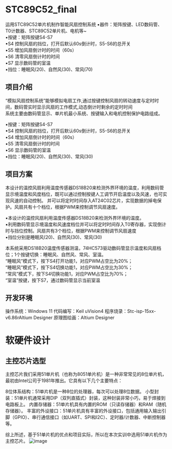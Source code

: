# STC89C52_final
运用STC89C52单片机制作智能风扇控制系统
▪器件：矩阵按键、LED数码管、T0计数器、STC89C52单片机、电机等~<br/>
▪按键：矩阵按键S4-S7<br/>
▪S4 控制风扇的挡位，打开后默认60s倒计时，S5-S6的总开关<br/>
▪S5 增加风扇倒计时的时间（60s）<br/>
▪S6 清零风扇倒计时的时间<br/>
▪S7 显示数码管的室温<br/>▪挡位：睡眠风(20)、自然风(30)、常风(70)<br/>

## 项目介绍
“模拟风扇控制系统”能够模拟电扇工作,通过按键控制风扇的转动速度与定时时间，数码管实时显示风扇的工作模式,动态倒计时剩余的定时时间<br/>
系统主要由数码管显示、单片机最小系统、按键输入和电机控制保护电路组成。<br/>

▪按键：矩阵按键S4-S7<br/>
▪S4 控制风扇的挡位，打开后默认60s倒计时，S5-S6的总开关<br/>
▪S4 增加风扇倒计时的时间（60s）<br/>
▪S5 清零风扇倒计时的时间<br/>
▪S6 显示数码管的室温<br/>▪挡位：睡眠风(20)、自然风(30)、常风(30)<br/>

## 项目方案
本设计的温控风扇利用温度传感器DS18B20来检测外界环境的温度，利用数码管显示境温度和风度档位，既可以通过控制按键人工调节开启温度以及风速，也可实现风速的自动控制。
并可以将定时时间存入AT24C02芯片，实现数据的掉电保护。风扇共有十个档位，根据PWM来控制调节风扇速度。<br/>

▪本设计的温控风扇利用温度传感器DS18B20来检测外界环境的温度。<br/>▪利用数码管显示境温度和风速度档位并可以将定时时间存入T0寄存器，实现倒计时与挡位控制。风扇共有3个档位，根据PWM来控制调节风扇速度<br/>▪挡位分别是睡眠风(20)、自然风(30)、常风(30)<br/>

本系统采用DS18B20温度传感器测温，74HC573驱动数码管显示温度和风扇档位；1个按键切换：睡眠风、自然风、常风、室温。<br/>
“睡眠风”模式下，按下S4打开功能1，对应PWM占空比为20%；<br/>
“睡眠风”模式下，按下S4切换功能1，对应PWM占空比为30%；<br/>
“常风”模式下，按下S4切换功能1，对应PWM占空比为70%； <br/>
“室温”按键，按下S7，通过数码管显示当前室温<br/>

## 开发环境
操作系统：Windows 11
代码编写：Keil uVision4
程序烧录：Stc-isp-15xx-v6.86rAltium Designer
原理图绘画：Altium Designer

# 软硬件设计
## 主控芯片选型
主控芯片我们采用51单片机（也称为8051单片机）是一种非常常见的8位单片机，最初由Intel公司于1981年推出。它具有以下几个主要特点：

8位体系结构：51单片机是一种8位的处理器，每次可以处理8位数据。
小型封装：51单片机通常采用DIP（双列直插式）封装，这种封装非常小巧，易于焊接到电路板上。
内置存储器：51单片机具有内置的ROM（只读存储器）和RAM（随机存储器）。
丰富的外设接口：51单片机具有丰富的外设接口，包括通用输入输出引脚（GPIO）、串行通信接口（如UART、SPI和I2C）、定时器/计数器、中断控制器等。

综上所述，基于51单片机的优点和项目实际，所以在本次实训中选用51单片机作为主控芯片。
![image](https://github.com/lyidle/STC89C52_final/assets/51476712/e6e3010f-bf81-4e08-b954-e231df10f8a7)
